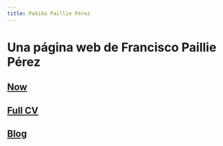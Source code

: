```yaml
---
title: Pakiko Paillie Pérez
---
```

# Una página web de Francisco Paillie Pérez

## [Now](/now.md)

## [Full CV](/full_cv.md)

## [Blog](/_posts.md)


